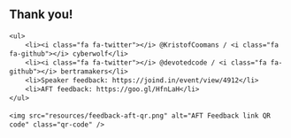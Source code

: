 <div class="feedback">
    <h2>Thank you!</h2>
    
    <ul>
        <li><i class="fa fa-twitter"></i> @KristofCoomans / <i class="fa fa-github"></i> cyberwolf</li>
        <li><i class="fa fa-twitter"></i> @devotedcode / <i class="fa fa-github"></i> bertramakers</li>
        <li>Speaker feedback: https://joind.in/event/view/4912</li>
        <li>AFT feedback: https://goo.gl/HfnLaH</li>
    </ul>
    
    <img src="resources/feedback-aft-qr.png" alt="AFT Feedback link QR code" class="qr-code" />
</div>
